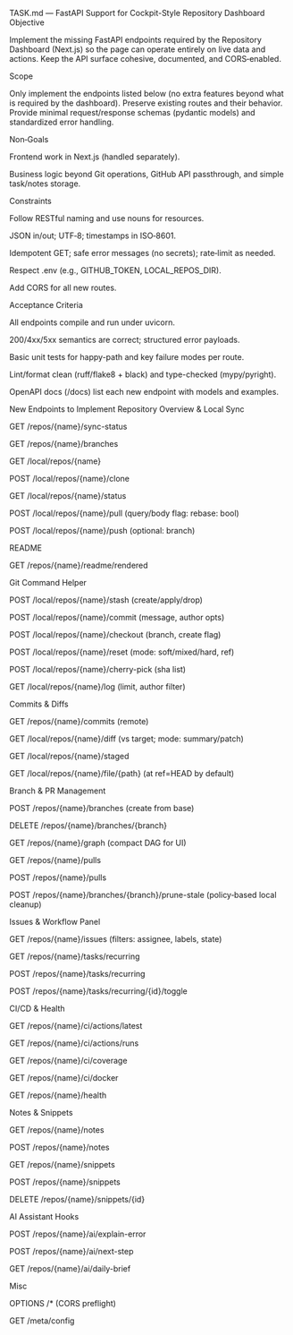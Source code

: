 TASK.md — FastAPI Support for Cockpit-Style Repository Dashboard
Objective

Implement the missing FastAPI endpoints required by the Repository Dashboard (Next.js) so the page can operate entirely on live data and actions. Keep the API surface cohesive, documented, and CORS‑enabled.

Scope

Only implement the endpoints listed below (no extra features beyond what is required by the dashboard). Preserve existing routes and their behavior. Provide minimal request/response schemas (pydantic models) and standardized error handling.

Non‑Goals

Frontend work in Next.js (handled separately).

Business logic beyond Git operations, GitHub API passthrough, and simple task/notes storage.

Constraints

Follow RESTful naming and use nouns for resources.

JSON in/out; UTF‑8; timestamps in ISO‑8601.

Idempotent GET; safe error messages (no secrets); rate‑limit as needed.

Respect .env (e.g., GITHUB_TOKEN, LOCAL_REPOS_DIR).

Add CORS for all new routes.

Acceptance Criteria

All endpoints compile and run under uvicorn.

200/4xx/5xx semantics are correct; structured error payloads.

Basic unit tests for happy-path and key failure modes per route.

Lint/format clean (ruff/flake8 + black) and type-checked (mypy/pyright).

OpenAPI docs (/docs) list each new endpoint with models and examples.

New Endpoints to Implement
Repository Overview & Local Sync

GET /repos/{name}/sync-status

GET /repos/{name}/branches

GET /local/repos/{name}

POST /local/repos/{name}/clone

GET /local/repos/{name}/status

POST /local/repos/{name}/pull (query/body flag: rebase: bool)

POST /local/repos/{name}/push (optional: branch)

README

GET /repos/{name}/readme/rendered

Git Command Helper

POST /local/repos/{name}/stash (create/apply/drop)

POST /local/repos/{name}/commit (message, author opts)

POST /local/repos/{name}/checkout (branch, create flag)

POST /local/repos/{name}/reset (mode: soft/mixed/hard, ref)

POST /local/repos/{name}/cherry-pick (sha list)

GET /local/repos/{name}/log (limit, author filter)

Commits & Diffs

GET /repos/{name}/commits (remote)

GET /local/repos/{name}/diff (vs target; mode: summary/patch)

GET /local/repos/{name}/staged

GET /local/repos/{name}/file/{path} (at ref=HEAD by default)

Branch & PR Management

POST /repos/{name}/branches (create from base)

DELETE /repos/{name}/branches/{branch}

GET /repos/{name}/graph (compact DAG for UI)

GET /repos/{name}/pulls

POST /repos/{name}/pulls

POST /repos/{name}/branches/{branch}/prune-stale (policy‑based local cleanup)

Issues & Workflow Panel

GET /repos/{name}/issues (filters: assignee, labels, state)

GET /repos/{name}/tasks/recurring

POST /repos/{name}/tasks/recurring

POST /repos/{name}/tasks/recurring/{id}/toggle

CI/CD & Health

GET /repos/{name}/ci/actions/latest

GET /repos/{name}/ci/actions/runs

GET /repos/{name}/ci/coverage

GET /repos/{name}/ci/docker

GET /repos/{name}/health

Notes & Snippets

GET /repos/{name}/notes

POST /repos/{name}/notes

GET /repos/{name}/snippets

POST /repos/{name}/snippets

DELETE /repos/{name}/snippets/{id}

AI Assistant Hooks

POST /repos/{name}/ai/explain-error

POST /repos/{name}/ai/next-step

GET /repos/{name}/ai/daily-brief

Misc

OPTIONS /\* (CORS preflight)

GET /meta/config

